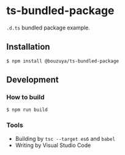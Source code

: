 # ts-bundled-package

`.d.ts` bundled package example.

## Installation

```
$ npm install @bouzuya/ts-bundled-package
```

## Development

### How to build

```
$ npm run build
```

### Tools

- Building by `tsc --target es6` and `babel`
- Writing by Visual Studio Code
